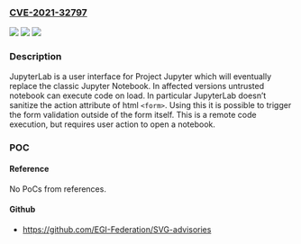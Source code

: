 ### [CVE-2021-32797](https://cve.mitre.org/cgi-bin/cvename.cgi?name=CVE-2021-32797)
![](https://img.shields.io/static/v1?label=Product&message=jupyterlab&color=blue)
![](https://img.shields.io/static/v1?label=Version&message=n%2Fa&color=blue)
![](https://img.shields.io/static/v1?label=Vulnerability&message=CWE-79%3A%20Improper%20Neutralization%20of%20Input%20During%20Web%20Page%20Generation%20('Cross-site%20Scripting')&color=brighgreen)

### Description

JupyterLab is a user interface for Project Jupyter which will eventually replace the classic Jupyter Notebook. In affected versions untrusted notebook can execute code on load. In particular JupyterLab doesn’t sanitize the action attribute of html `<form>`. Using this it is possible to trigger the form validation outside of the form itself. This is a remote code execution, but requires user action to open a notebook.

### POC

#### Reference
No PoCs from references.

#### Github
- https://github.com/EGI-Federation/SVG-advisories

